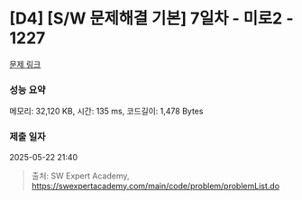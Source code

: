 # [D4] [S/W 문제해결 기본] 7일차 - 미로2 - 1227 

[문제 링크](https://swexpertacademy.com/main/code/problem/problemDetail.do?contestProbId=AV14wL9KAGkCFAYD) 

### 성능 요약

메모리: 32,120 KB, 시간: 135 ms, 코드길이: 1,478 Bytes

### 제출 일자

2025-05-22 21:40



> 출처: SW Expert Academy, https://swexpertacademy.com/main/code/problem/problemList.do
